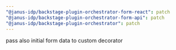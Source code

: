 ```yaml
---
"@janus-idp/backstage-plugin-orchestrator-form-react": patch
"@janus-idp/backstage-plugin-orchestrator-form-api": patch
"@janus-idp/backstage-plugin-orchestrator": patch
---
```


pass also initial form data to custom decorator
